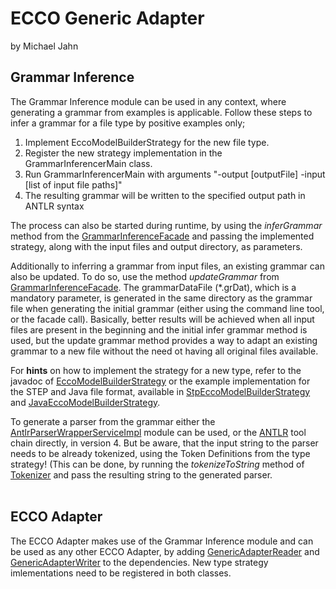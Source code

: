 
# ECCO Generic Adapter
by Michael Jahn

## Grammar Inference

The Grammar Inference module can be used in any context, where generating a grammar from examples is applicable. Follow these steps to infer a grammar for a file type by positive examples only;

<ol>
     <li>Implement EccoModelBuilderStrategy for the new file type.</li>
    <li>Register the new strategy implementation in the GrammarInferencerMain class.</li>
    <li>Run GrammarInferencerMain with arguments
    "-output [outputFile] -input [list of input file paths]"
        </li>
    <li>The resulting grammar will be written to the specified output path in ANTLR syntax</li>
</ol>

The process can also be started during runtime, by using the _inferGrammar_ method from the [GrammarInferenceFacade](src/main/java/at/jku/isse/ecco/genericAdapter/grammarInferencer/facade/GrammarInferenceFacade.java) and passing the implemented strategy, along with the input files and output directory, as parameters.

Additionally to inferring a grammar from input files, an existing grammar can also be updated. To do so, use the method _updateGrammar_ from [GrammarInferenceFacade](at.jku.isse.ecco.genericAdapter/src/main/java/at/jku/isse/ecco/genericAdapter/grammarInferencer/facade/GrammarInferenceFacade.java).
The grammarDataFile (*.grDat), which is a mandatory parameter, is generated in the same directory as the grammar file when generating the initial grammar (either using the command line tool, or the facade call).
Basically, better results will be achieved when all input files are present in the beginning and the initial infer grammar method is used, but the update grammar method provides a way to
adapt an existing grammar to a new file without the need ot having all original files available.

For **hints** on how to implement the strategy for a new type, refer to the javadoc of [EccoModelBuilderStrategy](at.jku.isse.ecco.genericAdapter/src/main/java/at/jku/isse/ecco/genericAdapter/eccoModelAdapter/strategy/EccoModelBuilderStrategy.java) or the example implementation for
the STEP and Java file format, available in [StpEccoModelBuilderStrategy](at.jku.isse.ecco.genericAdapter/src/main/java/at/jku/isse/ecco/genericAdapter/eccoModelAdapter/strategy/StpEccoModelBuilderStrategy.java) and [JavaEccoModelBuilderStrategy](at.jku.isse.ecco.genericAdapter/src/main/java/at/jku/isse/ecco/genericAdapter/eccoModelAdapter/strategy/JavaEccoModelBuilderStrategy.java).

To generate a parser from the grammar either the [AntlrParserWrapperServiceImpl](at.jku.isse.ecco.genericAdapter/src/main/java/at/jku/isse/ecco/genericAdapter/parserGenerator/AntlrParserWrapperServiceImpl) module can be used, or the [ANTLR](http://www.antlr.org/) tool chain directly, in version 4.
But be aware, that the input string to the parser needs to be already tokenized, using the Token Definitions from the type strategy! (This can be done, by running the _tokenizeToString_ method of [Tokenizer](at.jku.isse.ecco.genericAdapter/src/main/java/at/jku/isse/ecco/genericAdapter/grammarInferencer/tokenization/Tokenizer.java) and pass the resulting string to the generated parser.
<br>
<br>
## ECCO Adapter

The ECCO Adapter makes use of the Grammar Inference module and can be used as any other ECCO Adapter, by adding [GenericAdapterReader](/src/main/java/at/jku/isse/ecco/genericAdapter/eccoModelAdapter/builder/GenericAdapterReader.java) and [GenericAdapterWriter](/src/main/java/at/jku/isse/ecco/genericAdapter/eccoModelAdapter/builder/GenericAdapterWriter.java) to the dependencies. New type strategy imlementations need to be registered in both classes.